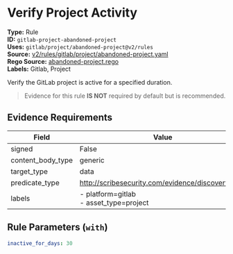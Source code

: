 # Verify Project Activity  
**Type:** Rule  
**ID:** `gitlab-project-abandoned-project`  
**Uses:** `gitlab/project/abandoned-project@v2/rules`  
**Source:** [v2/rules/gitlab/project/abandoned-project.yaml](https://github.com/scribe-public/sample-policies/v2/rules/gitlab/project/abandoned-project.yaml)  
**Rego Source:** [abandoned-project.rego](https://github.com/scribe-public/sample-policies/v2/rules/gitlab/project/abandoned-project.rego)  
**Labels:** Gitlab, Project  

Verify the GitLab project is active for a specified duration.

> Evidence for this rule **IS NOT** required by default but is recommended.


## Evidence Requirements  
| Field | Value |
|-------|-------|
| signed | False |
| content_body_type | generic |
| target_type | data |
| predicate_type | http://scribesecurity.com/evidence/discovery/v0.1 |
| labels | - platform=gitlab<br>- asset_type=project |

## Rule Parameters (`with`)  
```yaml
inactive_for_days: 30
```

